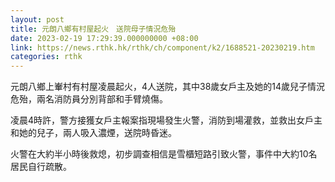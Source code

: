 ```yaml
---
layout: post
title: 元朗八鄉有村屋起火　送院母子情況危殆
date: 2023-02-19 17:29:39.000000000 +08:00
link: https://news.rthk.hk/rthk/ch/component/k2/1688521-20230219.htm
categories: rthk
---
```


元朗八鄉上輋村有村屋凌晨起火，4人送院，其中38歲女戶主及她的14歲兒子情況危殆，兩名消防員分別背部和手臂燒傷。

凌晨4時許，警方接獲女戶主報案指現場發生火警，消防到場灌救，並救出女戶主和她的兒子，兩人吸入濃煙，送院時昏迷。

火警在大約半小時後救熄，初步調查相信是雪櫃短路引致火警，事件中大約10名居民自行疏散。
